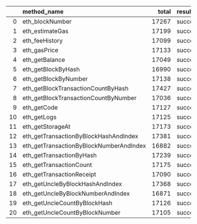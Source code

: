 |    | method_name                             |   total | result   |   count |   percentage |
|---:|:----------------------------------------|--------:|:---------|--------:|-------------:|
|  0 | eth_blockNumber                         |   17267 | success  |   14883 |     0.861933 |
|  1 | eth_estimateGas                         |   17199 | success  |   14799 |     0.860457 |
|  2 | eth_feeHistory                          |   17099 | success  |   14741 |     0.862097 |
|  3 | eth_gasPrice                            |   17133 | success  |   14786 |     0.863013 |
|  4 | eth_getBalance                          |   17049 | success  |   14698 |     0.862103 |
|  5 | eth_getBlockByHash                      |   16990 | success  |   14682 |     0.864155 |
|  6 | eth_getBlockByNumber                    |   17138 | success  |   14885 |     0.868538 |
|  7 | eth_getBlockTransactionCountByHash      |   17427 | success  |   14963 |     0.85861  |
|  8 | eth_getBlockTransactionCountByNumber    |   17036 | success  |   14660 |     0.860531 |
|  9 | eth_getCode                             |   17127 | success  |   14729 |     0.859987 |
| 10 | eth_getLogs                             |   17125 | success  |   14658 |     0.855942 |
| 11 | eth_getStorageAt                        |   17173 | success  |   14787 |     0.861061 |
| 12 | eth_getTransactionByBlockHashAndIndex   |   17381 | success  |   14921 |     0.858466 |
| 13 | eth_getTransactionByBlockNumberAndIndex |   16882 | success  |   14598 |     0.864708 |
| 14 | eth_getTransactionByHash                |   17239 | success  |   14828 |     0.860143 |
| 15 | eth_getTransactionCount                 |   17175 | success  |   14748 |     0.85869  |
| 16 | eth_getTransactionReceipt               |   17090 | success  |   14718 |     0.861205 |
| 17 | eth_getUncleByBlockHashAndIndex         |   17368 | success  |   14892 |     0.857439 |
| 18 | eth_getUncleByBlockNumberAndIndex       |   16871 | success  |   14537 |     0.861656 |
| 19 | eth_getUncleCountByBlockHash            |   17126 | success  |   14745 |     0.860972 |
| 20 | eth_getUncleCountByBlockNumber          |   17105 | success  |   14803 |     0.865419 |